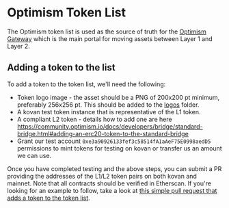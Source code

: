 # Optimism Token List

The Optimism token list is used as the source of truth for the [Optimism Gateway](https://gateway.optimism.io/) which is the main portal for moving assets between Layer 1 and Layer 2.

## Adding a token to the list

To add a token to the token list, we'll need the following:

- Token logo image - the asset should be a PNG of 200x200 pt minimum, preferably 256x256 pt. This should be added to the [logos](https://github.com/ethereum-optimism/ethereum-optimism.github.io/tree/master/logos) folder. 
- A kovan test token instance that is representative of the L1 token.
- A compliant L2 token - details how to add one are here https://community.optimism.io/docs/developers/bridge/standard-bridge.html#adding-an-erc20-token-to-the-standard-bridge
- Grant our test account `0xe3a90926133fef3c58514fA1aAeF75E0998aedD5` permissions to mint tokens for testing on kovan or transfer us an amount we can use.

Once you have completed testing and the above steps, you can submit a PR providing the addresses of the L1/L2 token pairs on both kovan and mainnet. Note that all contracts should be verified in Etherscan. If you're looking for an example to follow, take a look at [this simple pull request that adds a token to the token list](https://github.com/ethereum-optimism/ethereum-optimism.github.io/pull/59/files).
